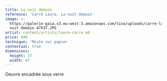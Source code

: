 ```yaml
---
title: La nuit demain
reference: 'Carré Laure, La nuit demain'
image: >-
  https://galerie-gaia.s3.eu-west-3.amazonaws.com/tina/uploads/carre-laure/galerie-gaia-carre-laurela
  nuit demain 47X37.JPG
artist: content/artists/laure-carre.md
price: 440
technique: 'Mixte sur papier '
contextual: true
dimensions:
  height: 37
  width: 47
---
```


Oeuvre encadrée sous verre
